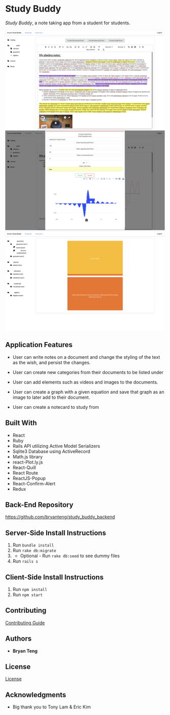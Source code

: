 # Study Buddy

*Study Buddy*, a note taking app from a student for students.

![Image](notesImage.png)
![Image](graphImage.png)
![Image](notecardImage.png)


## Application Features
- User can write notes on a document and change the styling of the text as the wish, and persist the changes.

- User can create new categories from their documents to be listed under

- User can add elements such as videos and images to the documents.

- User can create a graph with a given equation and save that graph as an image to later add to their document.

- User can create a notecard to study from


## Built With
- React
- Ruby
- Rails API utilizing Active Model Serializers
- Sqlite3 Database using ActiveRecord
- Math.js library
- react-Plot.ly.js
- React-Quill
- React Route
- ReactJS-Popup
- React-Confirm-Alert
- Redux

## Back-End Repository
https://github.com/bryanteng/study_buddy_backend

## Server-Side Install Instructions
1. Run `bundle install`
2. Run `rake db:migrate`
3. - Optional - Run `rake db:seed` to see dummy files
4. Run `rails s`

## Client-Side Install Instructions
1. Run `npm install`
2. Run `npm start`

## Contributing
[Contributing Guide](./CONTRIBUTING.md)

## Authors
- **Bryan Teng**

## License
[License](./LICENSE.md)

## Acknowledgments
- Big thank you to Tony Lam & Eric Kim
